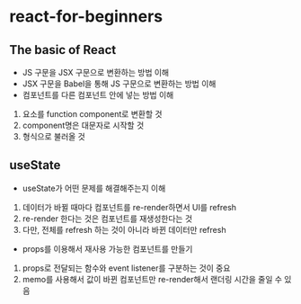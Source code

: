 # react-for-beginners

## The basic of React
- JS 구문을 JSX 구문으로 변환하는 방법 이해
- JSX 구문을 Babel을 통해 JS 구문으로 변환하는 방법 이해
- 컴포넌트를 다른 컴포넌트 안에 넣는 방법 이해
1. 요소를 function component로 변환할 것
2. component명은 대문자로 시작할 것
3. <Component /> 형식으로 불러올 것

## useState
- useState가 어떤 문제를 해결해주는지 이해
1. 데이터가 바뀔 때마다 컴포넌트를 re-render하면서 UI를 refresh
2. re-render 한다는 것은 컴포넌트를 재생성한다는 것
3. 다만, 전체를 refresh 하는 것이 아니라 바뀐 데이터만 refresh
- props를 이용해서 재사용 가능한 컴포넌트를 만들기
1. props로 전달되는 함수와 event listener를 구분하는 것이 중요
2. memo를 사용해서 값이 바뀐 컴포넌트만 re-render해서 랜더링 시간을 줄일 수 있음